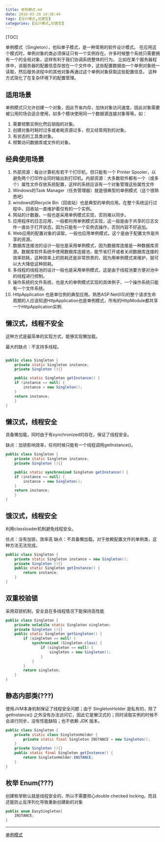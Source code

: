 ```yaml
---
title: 单例模式.md
date: 2016-03-20 14:36:44
tags: [设计模式,创建型]
categories: [设计模式,创建型]
---
```


[TOC]

单例模式（Singleton），也叫单子模式，是一种常用的软件设计模式。
在应用这个模式时，单例对象的类必须保证只有一个实例存在。许多时候整个系统只需要拥有一个的全局对象，这样有利于我们协调系统整体的行为。
比如在某个服务器程序中，该服务器的配置信息存放在一个文件中，这些配置数据由一个单例对象统一读取，然后服务进程中的其他对象再通过这个单例对象获取这些配置信息。
这种方式简化了在复杂环境下的配置管理。

<!--more-->


## 适用场景

单例模式只允许创建一个对象，因此节省内存，加快对象访问速度，因此对象需要被公用的场合适合使用，如多个模块使用同一个数据源连接对象等等。如：

1. 需要频繁实例化然后销毁的对象。
2. 创建对象时耗时过多或者耗资源过多，但又经常用到的对象。
3. 有状态的工具类对象。
4. 频繁访问数据库或文件的对象。

## 经典使用场景

1. 外部资源：每台计算机有若干个打印机，但只能有一个 Printer Spooler，以避免两个打印作业同时输出到打印机。内部资源：大多数软件都有一个（或多个）属性文件存放系统配置，这样的系统应该有一个对象管理这些属性文件 
2. Windows的Task Manager（任务管理器）就是很典型的单例模式（这个很熟悉吧）
3. windows的Recycle Bin（回收站）也是典型的单例应用。在整个系统运行过程中，回收站一直维护着仅有的一个实例。 
4. 网站的计数器，一般也是采用单例模式实现，否则难以同步。 
5. 应用程序的日志应用，一般都何用单例模式实现，这一般是由于共享的日志文件一直处于打开状态，因为只能有一个实例去操作，否则内容不好追加。 
6. Web应用的配置对象的读取，一般也应用单例模式，这个是由于配置文件是共享的资源。 
7. 数据库连接池的设计一般也是采用单例模式，因为数据库连接是一种数据库资源。数据库软件系统中使用数据库连接池，能节省打开或者关闭数据库连接的效率损耗，这种效率上的损耗还是非常昂贵的，因为用单例模式来维护，就可以大大降低这种损耗。 
8. 多线程的线程池的设计一般也是采用单例模式，这是由于线程池要方便对池中的线程进行控制。 
9. 操作系统的文件系统，也是大的单例模式实现的具体例子，一个操作系统只能有一个文件系统。 
10. HttpApplication 也是单位例的典型应用。熟悉ASP.Net(IIS)的整个请求生命周期的人应该知道HttpApplication也是单例模式，所有的HttpModule都共享一个HttpApplication实例. 

## 懒汉式，线程不安全

这种方式是最简单的实现方式，能够实现懒加载。

最大的缺点：不支持多线程。

```java

public class Singleton {
    private static Singleton instance;
    private Singleton (){}

    public static Singleton getInstance() {
    if (instance == null) {
        instance = new Singleton();
    }
    return instance;
    }
}
```

## 懒汉式，线程安全

具备懒加载，同时由于有synchronized的存在，保证了线程安全。

缺点：加锁影响效率，任何时候只能有一个线程调用getInstance()。

```java
public class Singleton {
    private static Singleton instance;
    private Singleton (){}

    public static synchronized Singleton getInstance() {
    if (instance == null) {
        instance = new Singleton();
    }
    return instance;
    }
}
```

## 饿汉式，线程安全

利用classloader机制避免线程安全。

优点：没有加锁，效率高
缺点：不具备懒加载。对于依赖配置文件的单例类，这种方法无法完成。

```java
public class Singleton {
    private static Singleton instance = new Singleton();
    private Singleton (){}
    public static Singleton getInstance() {
        return instance;
    }
}
```

## 双重校验锁

采用双锁机制，安全且在多线程情况下能保持高性能

```java
public class Singleton {
    private volatile static Singleton singleton;
    private Singleton (){}
    public static Singleton getSingleton() {
        if (singleton == null) {
            synchronized (Singleton.class) {
                if (singleton == null) {
                    singleton = new Singleton();
                }
            }
        }
        return singleton;
    }
}
```



## 静态内部类(???)

使用JVM本身机制保证了线程安全问题；由于 SingletonHolder 是私有的，除了 getInstance() 之外没有办法访问它，因此它是懒汉式的；同时读取实例的时候不会进行同步，没有性能缺陷；也不依赖 JDK 版本。

```java
public class Singleton {
    private static class SingletonHolder {
        private static final Singleton INSTANCE = new Singleton();
    }
    private Singleton (){}
    public static final Singleton getInstance() {
        return SingletonHolder.INSTANCE;
    }
}

```

## 枚举 Enum(???)

创建枚举默认就是线程安全的，所以不需要担心double checked locking，而且还能防止反序列化导致重新创建新的对象

```java
public enum EasySingleton{
    INSTANCE;
}
```


----
[单例模式](http://wuchong.me/blog/2014/08/28/how-to-correctly-write-singleton-pattern/)